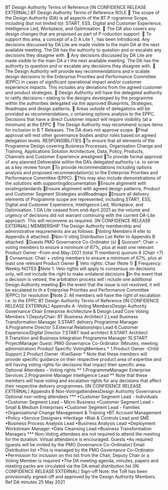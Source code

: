 BT Design Authority Terms of Reference \[IN CONFIDENCE RELEASE EXTERNAL\] BT Design Authority Terms of Reference ROLE  The scope of the Design Authority (DA) is all aspects of the BT P rogramme Scope, including (but not limited to): START, ESS, Digital and Customer Experience, Intelligence Led, Workplace, and Optimisation.  The DA also covers any design changes that are proposed as part of P roduction support.  To support this area, a concept of a D A Lite 1 , has been introduced. Any decisions discussed by DA Lite are made visible to the main DA at the next available meeting. The DA has the authority to question and or escalate any decisions they disagree with.  Any decisions discussed by DA Lite are made visible to the main DA a t the next available meeting. The DA has the authority to question and or escalate any decisions they disagree with.  The Design Authority will provide key recommendations and e scalate design decisions to the Enterprise Priorities and Performance Committee (EPPC) in cases of significant operational impact and/or customer experience impacts. This includes any deviations from the agreed customer and product strategies.  Design Authority will have the delegated authority to ratify decisions r elating to the designs developed by the programme within the authorities delegated via the approved Blueprints, Strategies, Roadmaps and design patterns.  Areas outside of delegations will be provided as recommendations, c ontaining options analysis to the EPPC. Decisions that have a direct Customer impact will require visibility (at a minimum) at the EPPC  The Design Authority may recommend scope items for inclusion in B T Releases. The DA does not approve scope. Final approval will rest other governance bodies and/or roles based on agreed delegation levels. RESPONSIBILITIES To ensure that all elements of the Programme Design covering Business Processes, Organisation Change and Training, Applications Solution Architecture, Data, Policy, Products, Channels and Customer Experience arealigned To provide formal approval of any planned Deliverable within the DA’s delegated authority i.e. to serve as a key review forum To provide recommendations including options analysis and proposed recommendation(s) to the Enterprise Priorities and Performance Committee (EPPC). This may also include demonstrations of the solutions with supportingdocumentation Ensure alignment with existingstandards Ensure alignment with agreed design patterns, Product and Customer Segment Strategies andRoadmaps Ensure all delivery elements of Programme scope are represented, including START, ESS, Digital and Customer Experience, Intelligence Led, Workplace, and Optimisation. 1 DA Lite ceased from end-April 2021 as the volume and urgency of decisions did not warrant continuing with the current DA-Lite approach. This will reconvene as required. \[IN CONFIDENCE RELEASE EXTERNAL\] MEMBERSHIP The Design Authority membership and administrative requirements are as follows: Voting Members R efer to Appendix A attached. Non-V oting Distribution List Refer to Appendix B attached. Guests PMO Governance Co-Ordinator (s)  Quorum\*: Chair + voting members to ensure a minimum of 67%, plus at least one relevant Product Owner –From end May-2021 (total 11 members) quorum 8 (Chair +7)  Consensus: Chair + voting members to ensure a minimum of 67%, plus at least one relevant Product Owner  Veto rights: Chair (Note 1)  Frequency: Weekly NOTES Note 1: Veto rights will apply to consensus on decisions only, will not include the right to make unilateral decisions In the event that a decision is vetoed, the arbitration process will i nclude one additional Design Authority meeting In the event that the issue is not resolved, it will be escalated to th e Enterprise Priorities and Performance Committee (EPPC) for resolution Note 2: All members will have the right of escalation i.e. to the EPPC BT Design Authority Terms of Reference \[IN CONFIDENCE RELEASE EXTERNAL\] Appendix A -Voting MembersDesign Authority Governance Chair Enterprise Architecture & Design Lead Core Voting Members 1.DeputyChair: BT Business Architect 2.Lead Business Transformation Manager 3.START delivery Programme Manager 4.Programme Director 5.External Relationships Lead 6.Customer Experience/Digital Director 7.START lead architect 8.START Architect 9.Transition and Business Integration Programme Manager 10.START ProjectManager Guest: PMO Governance Co-Ordinator (Minutes, meeting administration) Product Specific VotingMembers \* 1.Product Owner -Child Support 2.Product Owner -KiwiSaver \* Note that these members will provide specific guidance on their respective product area of expertise and will having voting rights for decisions that impact their specific area. Optional Attendees – Voting rights \*\* 1.ProgrammeManager Enterprise Services 2.Programme Manager Intelligence Lead \*\* Note that these members will have voting and escalation rights for any decisions that affect their respective delivery programmes. \[IN CONFIDENCE RELEASE EXTERNAL\] Appendix B Non-VotingattendeesDesign Authority Governance Optional non-voting attendees \*\*\* •Customer Segment Lead - Individuals •Customer Segment Lead – Micro Business •Customer Segment Lead – Small & Medium Enterprises •Customer Segment Lead - Families •Organisational Change Management & Training •BT Account Management •Policy •Service Designers •Heritage •Risk & Controls Lead and SME •Business Process Analysis Lead •Business Analysis Lead •Deployment Workstream Manager •Data Cleansing Lead •Business Transformation Managers \*\*\* Non-Voting attendees are not required to attend the meeting for the duration. Virtual attendance is encouraged. Guests •As required (guests will be invited by the PMO Governance Co-Ordinator) Email Distribution list •This is managed by the PMO Governance Co-Ordinator •Permission for inclusion on this list from the Chair, Deputy Chair or a Voting Member is required •The DA meeting agenda, minutes, papers and meeting packs are circulated via the DA email distribution list \[IN CONFIDENCE RELEASE EXTERNAL\] Sign-off Note: the ToR has been provisionally signed-off and approved by the Design Authority Members. Ref DA minutes 25 May 2021